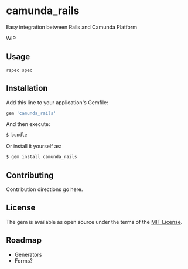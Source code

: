 # camunda_rails
Easy integration between Rails and Camunda Platform

WIP

## Usage
`rspec spec`

## Installation
Add this line to your application's Gemfile:

```ruby
gem 'camunda_rails'
```

And then execute:
```bash
$ bundle
```

Or install it yourself as:
```bash
$ gem install camunda_rails
```

## Contributing
Contribution directions go here.

## License
The gem is available as open source under the terms of the [MIT License](https://opensource.org/licenses/MIT).

## Roadmap

* Generators
* Forms?